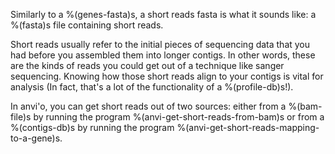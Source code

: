 Similarly to a %(genes-fasta)s, a short reads fasta is what it sounds like: a %(fasta)s file containing short reads. 

Short reads usually refer to the initial pieces of sequencing data that you had before you assembled them into longer contigs. In other words, these are the kinds of reads you could get out of a technique like sanger sequencing. Knowing how those short reads align to your contigs is vital for analysis (In fact, that's a lot of the functionality of a %(profile-db)s!). 

In anvi'o, you can get short reads out of two sources: either from a %(bam-file)s by running the program %(anvi-get-short-reads-from-bam)s or from a %(contigs-db)s by running the program %(anvi-get-short-reads-mapping-to-a-gene)s.  
